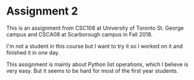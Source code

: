 # Assignment 2
This is an assignment from CSC108 at University of Toronto St. George campus and CSCA08 at Scarborough campus in Fall 2018.

I'm not a student in this course but I want to try it so I worked on it and finished it in one day.

This assignment is mainly about Python list operations, which I believe is very easy. But it seems to be hard for most of the first year students.
